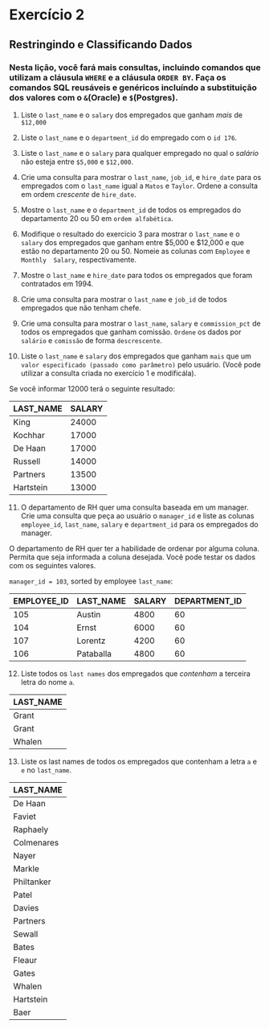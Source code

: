 # Exercício 2

## Restringindo e Classificando Dados

### Nesta lição, você fará mais consultas, incluindo comandos que utilizam a cláusula `WHERE` e a cláusula `ORDER BY`. Faça os comandos SQL reusáveis e genéricos incluíndo a substituição dos valores com o `&`(Oracle) e `$`(Postgres).

1. Liste o `last_name` e o `salary` dos empregados que ganham _mais_ de `$12,000`

2. Liste o `last_name` e o `department_id` do empregado com o `id 176`.

3. Liste o `last_name` e o `salary` para qualquer empregado no qual o _salário_ não esteja entre `$5,000` e `$12,000`.

4. Crie uma consulta para mostrar o `last_name`, `job_id`, e `hire_date` para os empregados com o `last_name` igual a `Matos` e `Taylor`. Ordene a consulta em ordem _crescente_ de `hire_date`.

5. Mostre o `last_name` e o `department_id` de todos os empregados do departamento 20 ou 50 em `ordem alfabética`.

6. Modifique o resultado do exercicio 3 para mostrar o `last_name` e o `salary` dos empregados que ganham entre $5,000 e $12,000 e que estão no departamento 20 ou 50. Nomeie as colunas com `Employee` e `Monthly  Salary`, respectivamente.

7. Mostre o `last_name`  e  `hire_date` para todos os empregados que foram contratados em 1994.

8. Crie uma consulta para mostrar o `last_name` e `job_id` de todos empregados que não tenham chefe. 

9. Crie uma consulta para mostrar o `last_name`, `salary` e `commission_pct` de todos os empregados que ganham comissão. `Ordene` os dados  por `salário` e `comissão` de forma `descrescente`.

10. Liste o `last_name` e `salary` dos empregados que ganham `mais` que um `valor especificado (passado como parâmetro)` pelo usuário. (Você pode utilizar a consulta criada no exercício 1 e modificála). 

Se você informar 12000 terá o seguinte resultado:

| LAST_NAME | SALARY |   
|-----------|--------|
| King      | 24000  |  
| Kochhar   | 17000  |  
| De Haan   | 17000  |
| Russell	  | 14000  |
| Partners	| 13500  |
| Hartstein | 13000  |

11. O departamento de RH quer uma consulta baseada em um manager. Crie uma consulta que peça ao usuário o `manager_id` e liste as colunas `employee_id`, `last_name`, `salary` e `department_id` para os empregados do manager. 

O departamento de RH quer ter a habilidade de ordenar por alguma coluna. Permita que seja informada a coluna desejada. Você pode testar 
os dados com os seguintes valores.

`manager_id = 103`, sorted by employee `last_name`:

| EMPLOYEE_ID | LAST_NAME | SALARY | DEPARTMENT_ID|
|-------------|-----------|--------|--------------|
|     105	    | Austin    | 4800	 |     60       |
|     104	    | Ernst     |	6000	 |     60       |
|     107	    | Lorentz   | 4200	 |     60       |
|     106	    | Pataballa | 4800	 |     60       |

12. Liste todos os `last names` dos empregados que _contenham_ a terceira letra do nome `a`.

| LAST_NAME |  
|-----------|
| Grant     | 
| Grant     | 
| Whalen    | 

13. Liste os last names de todos os empregados que contenham a letra `a` e `e` no `last_name`.

| LAST_NAME |  
|-----------|
|De Haan    |
|Faviet     |
|Raphaely   |
|Colmenares |
|Nayer      |
|Markle     |
|Philtanker |
|Patel      |
|Davies     | 
|Partners   |
|Sewall     |
|Bates      |
|Fleaur     |
|Gates      |
|Whalen     |
|Hartstein  |
|Baer       |